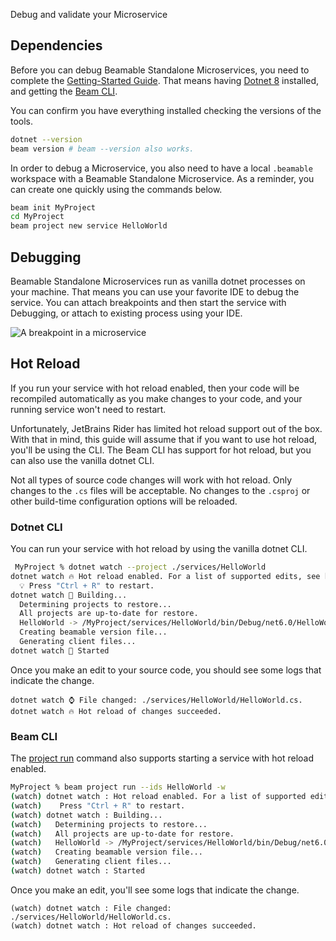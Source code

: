 Debug and validate your Microservice

## Dependencies

Before you can debug Beamable Standalone Microservices, you need to complete the [Getting-Started Guide](doc:cli-guide-getting-started). That means having [Dotnet 8](https://dotnet.microsoft.com/en-us/download/dotnet/8.0) installed, and getting the  [Beam CLI](https://www.nuget.org/packages/Beamable.Tools). 

You can confirm you have everything installed checking the versions of the tools.
```sh
dotnet --version
beam version # beam --version also works.
```

In order to debug a Microservice, you also need to have a local `.beamable` workspace with a Beamable Standalone Microservice. As a reminder, you can create one quickly using the commands below.
```sh
beam init MyProject
cd MyProject
beam project new service HelloWorld
```

## Debugging 

Beamable Standalone Microservices run as vanilla dotnet processes on your machine. That means you can use your favorite IDE to debug the service. You can attach breakpoints and then start the service with Debugging, or attach to existing process using your IDE. 

![A breakpoint in a microservice](https://files.readme.io/88da124-image.png)

## Hot Reload

If you run your service with hot reload enabled, then your code will be recompiled automatically as you make changes to your code, and your running service won't need to restart. 

Unfortunately, JetBrains Rider has limited hot reload support out of the box. With that in mind, this guide will assume that if you want to use hot reload, you'll be using the CLI. The Beam CLI has support for hot reload, but you can also use the vanilla dotnet CLI. 

Not all types of source code changes will work with hot reload. Only changes to the `.cs` files will be acceptable. No changes to the `.csproj` or other build-time configuration options will be reloaded.  

### Dotnet CLI

You can run your service with hot reload by using the vanilla dotnet CLI.

```sh
 MyProject % dotnet watch --project ./services/HelloWorld 
dotnet watch 🔥 Hot reload enabled. For a list of supported edits, see https://aka.ms/dotnet/hot-reload.
  💡 Press "Ctrl + R" to restart.
dotnet watch 🔧 Building...
  Determining projects to restore...
  All projects are up-to-date for restore.
  HelloWorld -> /MyProject/services/HelloWorld/bin/Debug/net6.0/HelloWorld.dll
  Creating beamable version file...
  Generating client files...
dotnet watch 🚀 Started
```
Once you make an edit to your source code, you should see some logs that indicate the change. 

```
dotnet watch ⌚ File changed: ./services/HelloWorld/HelloWorld.cs.
dotnet watch 🔥 Hot reload of changes succeeded.
```
### Beam CLI

The [project run](doc:cli-project-run) command also supports starting a service with hot reload enabled. 
```sh 
MyProject % beam project run --ids HelloWorld -w
(watch) dotnet watch : Hot reload enabled. For a list of supported edits, see https://aka.ms/dotnet/hot-reload.
(watch)    Press "Ctrl + R" to restart.
(watch) dotnet watch : Building...
(watch)   Determining projects to restore...
(watch)   All projects are up-to-date for restore.
(watch)   HelloWorld -> /MyProject/services/HelloWorld/bin/Debug/net6.0/HelloWorld.dll
(watch)   Creating beamable version file...
(watch)   Generating client files...
(watch) dotnet watch : Started
```
Once you make an edit, you'll see some logs that indicate the change.
```
(watch) dotnet watch : File changed: ./services/HelloWorld/HelloWorld.cs.
(watch) dotnet watch : Hot reload of changes succeeded.
```
